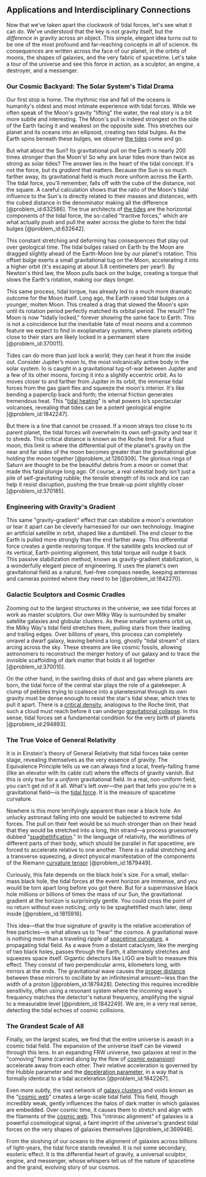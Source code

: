 ## Applications and Interdisciplinary Connections

Now that we’ve taken apart the clockwork of tidal forces, let's see what it can do. We've understood that the key is not gravity itself, but the *difference* in gravity across an object. This simple, elegant idea turns out to be one of the most profound and far-reaching concepts in all of science. Its consequences are written across the face of our planet, in the orbits of moons, the shapes of galaxies, and the very fabric of spacetime. Let's take a tour of the universe and see this force in action, as a sculptor, an engine, a destroyer, and a messenger.

### Our Cosmic Backyard: The Solar System's Tidal Drama

Our first stop is home. The rhythmic rise and fall of the oceans is humanity's oldest and most intimate experience with tidal forces. While we often speak of the Moon's gravity "lifting" the water, the real story is a bit more subtle and interesting. The Moon's pull is indeed strongest on the side of the Earth facing it and weakest on the opposite side. This stretches our planet and its oceans into an ellipsoid, creating two tidal bulges. As the Earth spins beneath these bulges, we observe [the tides](@article_id:185672) come and go.

But what about the Sun? Its gravitational pull on the Earth is nearly 200 times stronger than the Moon's! So why are lunar tides more than twice as strong as solar tides? The answer lies in the heart of the tidal concept. It's not the force, but its *gradient* that matters. Because the Sun is so much farther away, its gravitational field is much more uniform across the Earth. The tidal force, you'll remember, falls off with the cube of the distance, not the square. A careful calculation shows that the ratio of the Moon's tidal influence to the Sun's is directly related to their masses and distances, with the cubed distance in the denominator making all the difference [@problem_id:632586]. The true architects of [the tides](@article_id:185672) are the horizontal components of the tidal force, the so-called "tractive forces," which are what actually push and pull the water across the globe to form the tidal bulges [@problem_id:632642].

This constant stretching and deforming has consequences that play out over geological time. The tidal bulges raised on Earth by the Moon are dragged slightly ahead of the Earth-Moon line by our planet's rotation. This offset bulge exerts a small gravitational tug on the Moon, accelerating it into a higher orbit (it's escaping at about 3.8 centimeters per year!). By Newton's third law, the Moon pulls back on the bulge, creating a torque that slows the Earth's rotation, making our days longer.

This same process, tidal torque, has already led to a much more dramatic outcome for the Moon itself. Long ago, the Earth raised tidal bulges on a younger, molten Moon. This created a drag that slowed the Moon's spin until its rotation period perfectly matched its orbital period. The result? The Moon is now "tidally locked," forever showing the same face to Earth. This is not a coincidence but the inevitable fate of most moons and a common feature we expect to find in exoplanetary systems, where planets orbiting close to their stars are likely locked in a permanent stare [@problem_id:370011].

Tides can do more than just lock a world; they can heat it from the inside out. Consider Jupiter’s moon Io, the most volcanically active body in the solar system. Io is caught in a gravitational tug-of-war between Jupiter and a few of its other moons, forcing it into a slightly eccentric orbit. As Io moves closer to and farther from Jupiter in its orbit, the immense tidal forces from the gas giant flex and squeeze the moon's interior. It's like bending a paperclip back and forth; the internal friction generates tremendous heat. This "[tidal heating](@article_id:161314)" is what powers Io’s spectacular volcanoes, revealing that tides can be a potent geological engine [@problem_id:1842247].

But there is a line that cannot be crossed. If a moon strays too close to its parent planet, the tidal forces will overwhelm its own self-gravity and tear it to shreds. This critical distance is known as the Roche limit. For a fluid moon, this limit is where the differential pull of the planet's gravity on the near and far sides of the moon becomes greater than the gravitational glue holding the moon together [@problem_id:1260309]. The glorious rings of Saturn are thought to be the beautiful debris from a moon or comet that made this fatal plunge long ago. Of course, a real celestial body isn't just a pile of self-gravitating rubble; the tensile strength of its rock and ice can help it resist disruption, pushing the true break-up point slightly closer [@problem_id:370185].

### Engineering with Gravity's Gradient

This same "gravity-gradient" effect that can stabilize a moon's orientation or tear it apart can be cleverly harnessed for our own technology. Imagine an artificial satellite in orbit, shaped like a dumbbell. The end closer to the Earth is pulled more strongly than the end farther away. This differential force creates a gentle restoring torque. If the satellite gets knocked out of its vertical, Earth-pointing alignment, this tidal torque will nudge it back. This passive stabilization method, known as gravity-gradient stabilization, is a wonderfully elegant piece of engineering. It uses the planet's own gravitational field as a natural, fuel-free compass needle, keeping antennas and cameras pointed where they need to be [@problem_id:1842270].

### Galactic Sculptors and Cosmic Cradles

Zooming out to the largest structures in the universe, we see tidal forces at work as master sculptors. Our own Milky Way is surrounded by smaller satellite galaxies and globular clusters. As these smaller systems orbit us, the Milky Way's tidal field stretches them, pulling stars from their leading and trailing edges. Over billions of years, this process can completely unravel a dwarf galaxy, leaving behind a long, ghostly "tidal stream" of stars arcing across the sky. These streams are like cosmic fossils, allowing astronomers to reconstruct the merger history of our galaxy and to trace the invisible scaffolding of dark matter that holds it all together [@problem_id:370010].

On the other hand, in the swirling disks of dust and gas where planets are born, the tidal force of the central star plays the role of a gatekeeper. A clump of pebbles trying to coalesce into a planetesimal through its own gravity must be dense enough to resist the star's tidal shear, which tries to pull it apart. There is a [critical density](@article_id:161533), analogous to the Roche limit, that such a cloud must reach before it can undergo [gravitational collapse](@article_id:160781). In this sense, tidal forces set a fundamental condition for the very birth of planets [@problem_id:294893].

### The True Voice of General Relativity

It is in Einstein's theory of General Relativity that tidal forces take center stage, revealing themselves as the very essence of gravity. The Equivalence Principle tells us we can always find a local, freely-falling frame (like an elevator with its cable cut) where the effects of gravity vanish. But this is only true for a *uniform* gravitational field. In a real, non-uniform field, you can't get rid of it all. What's left over—the part that tells you you're in a gravitational field—is the [tidal force](@article_id:195896). It is the measure of spacetime curvature.

Nowhere is this more terrifyingly apparent than near a black hole. An unlucky astronaut falling into one would be subjected to extreme tidal forces. The pull on their feet would be so much stronger than on their head that they would be stretched into a long, thin strand—a process gruesomely dubbed "[spaghettification](@article_id:159311)." In the language of relativity, the worldlines of different parts of their body, which should be parallel in flat spacetime, are forced to accelerate relative to one another. There is a radial stretching and a transverse squeezing, a direct physical manifestation of the components of the Riemann [curvature tensor](@article_id:180889) [@problem_id:1879449].

Curiously, this fate depends on the black hole's size. For a small, stellar-mass black hole, the tidal forces at the event horizon are immense, and you would be torn apart long before you got there. But for a supermassive black hole millions or billions of times the mass of our Sun, the gravitational gradient at the horizon is surprisingly gentle. You could cross the point of no return without even noticing, only to be spaghettified much later, deep inside [@problem_id:1815916].

This idea—that the true signature of gravity is the relative acceleration of free particles—is what allows us to "hear" the cosmos. A gravitational wave is nothing more than a traveling ripple of [spacetime curvature](@article_id:160597), a propagating tidal field. As a wave from a distant cataclysm, like the merging of two black holes, passes through the Earth, it alternately stretches and squeezes space itself. Gigantic detectors like LIGO are built to measure this effect. They consist of two perpendicular arms, kilometers long, with mirrors at the ends. The gravitational wave causes the [proper distance](@article_id:161558) between these mirrors to oscillate by an infinitesimal amount—less than the width of a proton [@problem_id:1879428]. Detecting this requires incredible sensitivity, often using a resonant system where the incoming wave's frequency matches the detector's natural frequency, amplifying the signal to a measurable level [@problem_id:1842249]. We are, in a very real sense, detecting the tidal echoes of cosmic collisions.

### The Grandest Scale of All

Finally, on the largest scales, we find that the entire universe is awash in a cosmic tidal field. The expansion of the universe itself can be viewed through this lens. In an expanding FRW universe, two galaxies at rest in the "comoving" frame (carried along by the flow of [cosmic expansion](@article_id:160508)) accelerate away from each other. Their relative acceleration is governed by the Hubble parameter and the [deceleration parameter](@article_id:157808), in a way that is formally identical to a tidal acceleration [@problem_id:1842267].

Even more subtly, the vast network of [galaxy clusters](@article_id:160425) and voids known as the "[cosmic web](@article_id:161548)" creates a large-scale tidal field. This field, though incredibly weak, gently influences the halos of dark matter in which galaxies are embedded. Over cosmic time, it causes them to stretch and align with the filaments of the [cosmic web](@article_id:161548). This "intrinsic alignment" of galaxies is a powerful cosmological signal, a faint imprint of the universe's grandest tidal forces on the very shapes of galaxies themselves [@problem_id:369948].

From the sloshing of our oceans to the alignment of galaxies across billions of light-years, the tidal force stands revealed. It is not some secondary, esoteric effect. It is the differential heart of gravity, a universal sculptor, engine, and messenger, whose whispers tell us of the nature of spacetime and the grand, evolving story of our cosmos.